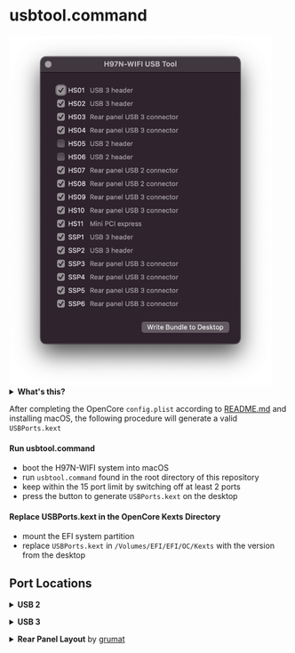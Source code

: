 # usbtool.command

<img src="usbtool.png" width="472" height="629" alt="USB Tool screenshot" />

<details><summary><strong>What's this?</strong></summary>

A graphical property list editor, `usbtool.command` exposes only a hard-coded list of the 17 USB ports available on H97N-WIFI. The generated `USBPorts.kext` is intended to be used in combination with `SSDT-USBX` in this repository. Creating a dummy `EC` device is not required with recent versions of macOS.

 - `IOUSBHostFamily` class `AppleUSBHostResources` resource-matches on `IORTC`
 - `AppleUSBHostResources` handles the host controller power-related device properties in `SSDT-USBX`
 - `USBPorts.kext` matches on device `XHC` to provide a mapping of 15 or fewer ports

<br>

</details>

After completing the OpenCore `config.plist` according to [README.md](/README.md) and installing macOS, the following procedure will generate a valid `USBPorts.kext`

#### Run usbtool.command

- boot the H97N-WIFI system into macOS
- run `usbtool.command` found in the root directory of this repository
- keep within the 15 port limit by switching off at least 2 ports
- press the button to generate `USBPorts.kext` on the desktop

#### Replace USBPorts.kext in the OpenCore Kexts Directory

- mount the EFI system partition
- replace `USBPorts.kext` in `/Volumes/EFI/EFI/OC/Kexts` with the version from the desktop

## Port Locations

<details><summary><strong>USB 2</strong></summary><br>

| Port | Location                   |
|:-----|:---------------------------|
| HS01 | USB 3 header               |
| HS02 | USB 3 header               |
| HS03 | Rear panel USB 3 connector |
| HS04 | Rear panel USB 3 connector |
| HS05 | USB 2 header               |
| HS06 | USB 2 header               |
| HS07 | Rear panel USB 2 connector |
| HS08 | Rear panel USB 2 connector |
| HS09 | Rear panel USB 3 connector |
| HS10 | Rear panel USB 3 connector |
| HS11 | Mini PCI express           |

<br></details>

<details><summary><strong>USB 3</strong></summary><br>

| Port | Location                   |
|:-----|:---------------------------|
| SSP1 | USB 3 header               |
| SSP2 | USB 3 header               |
| SSP3 | Rear panel USB 3 connector |
| SSP4 | Rear panel USB 3 connector |
| SSP5 | Rear panel USB 3 connector |
| SSP6 | Rear panel USB 3 connector |

<br></details>

<details><summary><strong>Rear Panel Layout</strong> by <a href="https://github.com/grumat">grumat</a></summary><br>

```text
 -------------------------------------------------------------------------
|  ------                                 __--__    __--__     ..     ..  |
| | HS07 |    .-.     .-.                | LAN2 |  | LAN1 |   (Or)   (LI) |
| |======|   (SMA)   (SMA)               | .... |  | .... |    ˜˜     ˜˜  |
| | HS08 |    ˜-˜     ˜-˜     ________    ======    ======     ..     ..  |
|  ------                     \=HDMI=/    ------    ------    (Bk)   (LO) |
|    --     ---------------     ˜˜˜˜     | SS04 |  | SS06 |    ˜˜     ˜˜  |
|  / PS \  | ######### ### |  ________   |======|  |======|  |˜˜˜˜|   ..  |
|  \ /2 /  | ######### ### |  \=HDMI=/   | SS03 |  | SS05 |  |TosL|  (Mi) |
|    --     \-------------/     ˜˜˜˜      ------    ------    ----    ˜˜  |
 -------------------------------------------------------------------------
 ```

